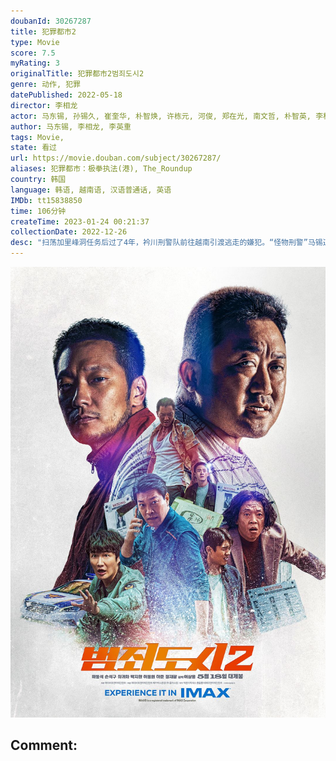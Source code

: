 ```yaml
---
doubanId: 30267287
title: 犯罪都市2
type: Movie
score: 7.5
myRating: 3
originalTitle: 犯罪都市2범죄도시2
genre: 动作, 犯罪
datePublished: 2022-05-18
director: 李相龙
actor: 马东锡, 孙锡久, 崔奎华, 朴智焕, 许栋元, 河俊, 郑在光, 南文哲, 朴智英, 李柱元, 音文硕, 金灿亨, 李奎元, 全镇吾, 李多一, 金英成, 车宇振, 尹炳熙, 朴恩宇, 金相中
author: 马东锡, 李相龙, 李英重
tags: Movie, 
state: 看过
url: https://movie.douban.com/subject/30267287/
aliases: 犯罪都市：极拳执法(港), The_Roundup
country: 韩国
language: 韩语, 越南语, 汉语普通话, 英语
IMDb: tt15838850
time: 106分钟
createTime: 2023-01-24 00:21:37
collectionDate: 2022-12-26
desc: "扫荡加里峰洞任务后过了4年，衿川刑警队前往越南引渡逃走的嫌犯。“怪物刑警”马锡道和全日万组长发现在当地的嫌犯十分可疑,得知其背后有个凶恶残暴的主使者姜海相。马锡道和衿川刑警队奔走于韩国和越南两地,开始..."
---
```


![image](assets/p2872991814.jpg)

Comment: 
---

